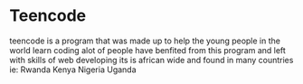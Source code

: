 # Teencode
teencode is a program that was made up to help the young people in the world learn coding
alot of people have benfited from this program and left with skills of web developing
its is african wide and found in many countries ie:
Rwanda
Kenya
Nigeria
Uganda